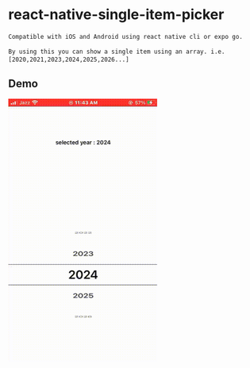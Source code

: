 # react-native-single-item-picker

```
Compatible with iOS and Android using react native cli or expo go.
```

```
By using this you can show a single item using an array. i.e. [2020,2021,2023,2024,2025,2026...]
```

## Demo
<img src="/readme_files/demo.gif" alt="test" width="300">